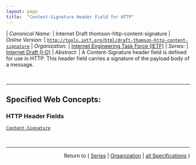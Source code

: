 ```yaml
---
layout: page
title:  "Content-Signature Header Field for HTTP"
---
```


| *Canonical Name:* | Internet Draft thomson-http-content-signature
| *Online Version:* | [`http://tools.ietf.org/html/draft-thomson-http-content-signature`](http://tools.ietf.org/html/draft-thomson-http-content-signature)
| *Organization:* | [Internet Engineering Task Force (IETF)](..  "List of specification series by this organization")
| *Series:* | [Internet Draft (I-D)](.  "List of specifications in this series")
| *Abstract:* | A Content-Signature header field is defined for use in HTTP. This header field carries a signature of the payload body of a message.

<br/>
<hr/>

## Specified Web Concepts:

### HTTP Header Fields

[`Content-Signature`](/concepts/http-header/Content-Signature "The Content-Signature header field carries a signature of the payload body of an HTTP message. This allows for content to be protected from modification.")



<br/>
<hr/>

<p style="text-align: right">Return to ( <a href="./">Series</a> | <a href="../">Organization</a> | <a href="../../">all Specifications</a> )</p>